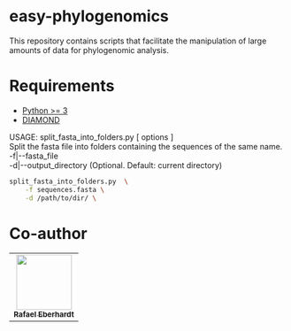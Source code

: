 # easy-phylogenomics
This repository contains scripts that facilitate the manipulation of large amounts of data for phylogenomic analysis.

# Requirements #

- [Python >= 3](https://www.python.org/downloads/)
- [DIAMOND](https://github.com/bbuchfink/diamond) 


USAGE:  split_fasta_into_folders.py [ options ]\
Split the fasta file into folders containing the sequences of the same name.\
    -f|--fasta_file\
    -d|--output_directory (Optional. Default: current directory)

```bash
split_fasta_into_folders.py  \
	-f sequences.fasta \
	-d /path/to/dir/ \
```

# Co-author #

<!-- ALL-CONTRIBUTORS-LIST:START - Do not remove or modify this section -->
<!-- prettier-ignore-start -->
<!-- markdownlint-disable -->
<table>
  <tr>
    <td align="center"><a href="https://github.com/EberhardtRafael"><img src="https://avatars.githubusercontent.com/u/88341243?v=4" width="100px;" alt=""/><br /><sub><b>Rafael Eberhardt</b></sub></a><br />
